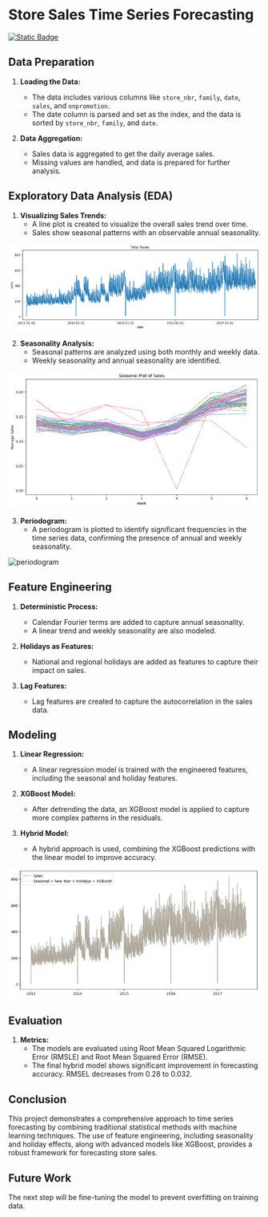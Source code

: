 # Store Sales Time Series Forecasting

[![Static Badge](https://img.shields.io/badge/View_on-Kaggle-blue)](https://www.kaggle.com/competitions/store-sales-time-series-forecasting/overview)

## Data Preparation

1. **Loading the Data:**
   - The data includes various columns like `store_nbr`, `family`, `date`, `sales`, and `onpromotion`.
   - The date column is parsed and set as the index, and the data is sorted by `store_nbr`, `family`, and `date`.

2. **Data Aggregation:**
   - Sales data is aggregated to get the daily average sales.
   - Missing values are handled, and data is prepared for further analysis.

## Exploratory Data Analysis (EDA)

1. **Visualizing Sales Trends:**
   - A line plot is created to visualize the overall sales trend over time.
   - Sales show seasonal patterns with an observable annual seasonality.

![trend](img/trend.png)

2. **Seasonality Analysis:**
   - Seasonal patterns are analyzed using both monthly and weekly data.
   - Weekly seasonality and annual seasonality are identified.

![season](img/seasonality.png)

3. **Periodogram:**
   - A periodogram is plotted to identify significant frequencies in the time series data, confirming the presence of annual and weekly seasonality.

![periodogram](img/preiodogram.png)

## Feature Engineering

1. **Deterministic Process:**
   - Calendar Fourier terms are added to capture annual seasonality.
   - A linear trend and weekly seasonality are also modeled.

2. **Holidays as Features:**
   - National and regional holidays are added as features to capture their impact on sales.

3. **Lag Features:**
   - Lag features are created to capture the autocorrelation in the sales data.

## Modeling

1. **Linear Regression:**
   - A linear regression model is trained with the engineered features, including the seasonal and holiday features.

2. **XGBoost Model:**
   - After detrending the data, an XGBoost model is applied to capture more complex patterns in the residuals.

3. **Hybrid Model:**
   - A hybrid approach is used, combining the XGBoost predictions with the linear model to improve accuracy.
  
![predict](img/prediction.png)

## Evaluation

1. **Metrics:**
   - The models are evaluated using Root Mean Squared Logarithmic Error (RMSLE) and Root Mean Squared Error (RMSE).
   - The final hybrid model shows significant improvement in forecasting accuracy. RMSEL decreases from  0.28 to 0.032.

## Conclusion

This project demonstrates a comprehensive approach to time series forecasting by combining traditional statistical methods with machine learning techniques. The use of feature engineering, including seasonality and holiday effects, along with advanced models like XGBoost, provides a robust framework for forecasting store sales.

## Future Work

The next step will be fine-tuning the model to prevent overfitting on training data.

